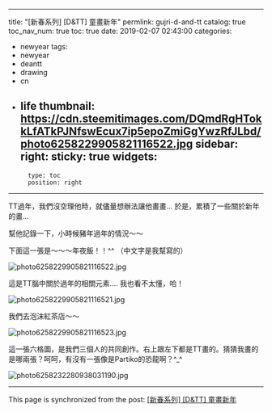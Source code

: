 
---
title: "[新春系列] [D&TT] 童畫新年"
permlink: gujri-d-and-tt
catalog: true
toc_nav_num: true
toc: true
date: 2019-02-07 02:43:00
categories:
- newyear
tags:
- newyear
- deantt
- drawing
- cn
- life
thumbnail: https://cdn.steemitimages.com/DQmdRgHTokkLfATkPJNfswEcux7ip5epoZmiGgYwzRfJLbd/photo6258229905821116522.jpg
sidebar:
    right:
        sticky: true
widgets:
    -
        type: toc
        position: right
---


TT過年，我們沒空理他時，就儘量想辦法讓他畫畫... 於是，累積了一些關於新年的畫... 

幫他記錄一下，小時候豬年過年的情況～～

下面這一張是～～～年夜飯！！^^ （中文字是我幫寫的）

![photo6258229905821116522.jpg](https://cdn.steemitimages.com/DQmdRgHTokkLfATkPJNfswEcux7ip5epoZmiGgYwzRfJLbd/photo6258229905821116522.jpg)

這是TT腦中關於過年的相關元素.... 我也看不太懂，哈！

![photo6258229905821116521.jpg](https://cdn.steemitimages.com/DQmV9tKuaF5VUqrBAUFSzqq4WZWCFBQeKWBvAGd71cv5b9a/photo6258229905821116521.jpg)

我們去泡沫紅茶店～～

![photo6258229905821116523.jpg](https://cdn.steemitimages.com/DQmeA7PV7P72RbL6KwgdnEfhhaZVHcYQHGboV4XJASs2Yn9/photo6258229905821116523.jpg)

這一張六格圖，是我們三個人的共同創作。右上跟左下都是TT畫的。猜猜我畫的是哪兩張？呵呵，有沒有一張像是Partiko的恐龍啊？^_^

![photo6258232280938031190.jpg](https://cdn.steemitimages.com/DQmVoie6eJraWg2Px3YbagyzabCkJLYKNcX88mopfQSANKk/photo6258232280938031190.jpg)

- - -

This page is synchronized from the post: [[新春系列] [D&TT] 童畫新年](https://steemit.com/@deanliu/gujri-d-and-tt)
